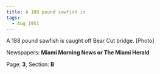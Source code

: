 ```yaml
---  
title: A 188 pound sawfish is  
tags:  
  - Aug 1951  
---  
```

  
A 188 pound sawfish is caught off Bear Cut bridge. [Photo]  
  
Newspapers: **Miami Morning News or The Miami Herald**  
  
Page: **3**, Section: **B** 
